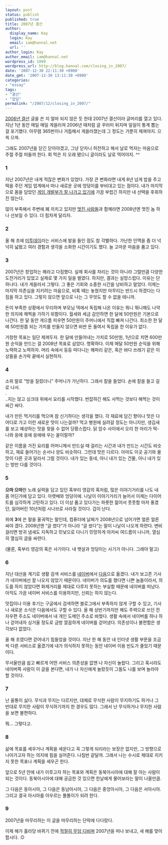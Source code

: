 ```yaml
---
layout: post
status: publish
published: true
title: 2007년 결산
author:
  display_name: Kay
  login: Kay
  email: iam@hannal.net
  url: ''
author_login: Kay
author_email: iam@hannal.net
wordpress_id: 1099
wordpress_url: http://blog.hannal.com/closing_in_2007/
date: '2007-12-30 22:11:30 +0900'
date_gmt: '2007-12-30 13:11:30 +0900'
categories:
- "essay"
tags:
- "결산"
- "잡담"
permalink: "/2007/12/closing_in_2007/"
---
```

<p><a href="http://blog.hannal.com/closing_in_2006/">2006년 결산</a> 글을 쓴 지 얼마 되지 않은 듯 한데 2007년 결산이라 글머리를 열고 있다. 지난 1년 동안 매일 매일 게을러져 2006년 때처럼 글 꾸러미 뒤지며 일일이 통계 뽑는 걸 포기했다. 아무렴 365번이나 거듭해서 게을러졌는데 그 정도는 가뿐히 제껴야지. 으쓱 으쓱.</p>
<p>그래도 2007년을 닫긴 닫아야겠고, 그냥 닫자니 허전하고 해서 날로 먹자는 마음으로 주절 주절 떠들까 한다. 회 먹은 지 오래 됐으니 글이라도 날로 먹어야지. ^^</p>
<h3>1</h3>
<p>지난 2007년은 내게 적잖은 변화가 있었다. 가장 큰 변화라면 내게 8년 넘게 밥을 주고 떡을 주던 게임 업계에서 떠나 새로운 곳에 엉덩이를 부비대고 있는 점이다. 내가 마지막으로 몸을 담았던 <a href="http://www.google.co.kr/search?complete=1&hl=ko&q=%EB%84%A5%EC%8A%A8+bf&btnG=Google+%EA%B2%80%EC%83%89&lr=">게임 개발부가 잘 나가고 있기에</a> 가끔 부럽긴 하지만 내 선택을 후회하진 않는다.</p>
<p>많이 부족해서 주변에 폐 끼치고 있지만 <a href="http://www.tnccompany.com/member.php">멋진 사람들</a>과 함께라면 2008년엔 멋진 놈 하나 선보일 수 있다. 더 힘차게 달리자.</p>
<h3>2</h3>
<p>올 해 초에 <a href="http://me2day.net">미투데이</a>라는 서비스에 발을 들인 점도 참 각별하다. 가난한 인맥을 좀 더 넉넉히 넓혔고 여러 경험과 생각을 소화한 시간이기도 했다. 늘 고마운 마음을 품고 있다.</p>
<h3>3</h3>
<p>2007년은 창업하는 해라고 다짐했다. 실제 회사를 차리는 것이 아니라 그럴만큼 다양한 도전거리가 있었고 실제로 몇 가지 일을 벌였다. 하지만, 결과는 실망스럽다. 이유는 단 하나다. 내가 게을러서 그렇다. 그 좋은 기회와 소중한 시간을 낭비하고 말았다. 이제는 마지막 자존심을 지키려는 마음으로, 비록 때는 놓쳤지만 마무리는 반드시 하겠다는 다짐을 하고 있다. 그렇지 않으면 앞으로 나는 그 무엇도 할 수 없을 테니까.</p>
<p>돈이 부족한 상황에서 무리하며 부모님 댁에서 독립해 나온 이유는 뭐니 뭐니해도 나약한 의지에 채찍을 가하기 위함이다. 월세와 세금 감안하면 한 달에 50만원은 기본으로 나간다. 한 달 동안 게으름 피우면 50만원이 주머니에서 직접 빠져 나간다. 최소한 한 달에 50만원쯤 되는 가치를 만들지 않으면 비싼 돈 들여서 독립을 한 이유가 없다.</p>
<p>거창한 목표는 일단 제껴두자. 한 달에 만들어내는 가치로 50만원, 1년으로 치면 600만원 순익을 만드는 걸 2008년 목표로 삼았다. 명확하다. 이제 매달 50만원 순익을 위해 노력하고 노력하자. 머리 속에서 둥둥 떠다니는 해파리 같은, 혹은 바다 쓰레기 같은 이상들을 손가락 끝에서 실현하자.</p>
<h3>4</h3>
<p>소위 말로 “방을 질렀더니” 주머니가 가난하다. 그래서 칼을 들었다. 손에 칼을 들고 길로 나서.<br />
.<br />
..지는 않고 싱크대 위에서 요리를 시작했다. 번잡하긴 해도 사먹는 것보다 해먹는 것이 싸긴 싸다.</p>
<p>내가 만든 먹거리를 먹으며 참 신기하다는 생각을 했다. 각 재료에 담긴 향이나 맛은 다 어디로 가고 이런 새로운 맛이 나는걸까? 먹고 병원에 실려갈 정도는 아니지만, 생김새를 보고 예상하는 맛을 찾을 수 없어 당황스럽다. 닭 암수 사이에서 오리 한 마리가 떡- 나와 응애 응애 응애애 우는 꼴이랄까?</p>
<p>같은 이름을 가진 요리를 어머니께서 만드실 때 걸리는 시간과 내가 만드는 시간도 비슷하고, 재료 들어가는 순서나 양도 비슷하다. 그런데 맛은 다르다. 아마도 이곳 공기와 물맛이 다른 곳과 달라서 그럴 것이다. 내가 있는 동네, 아니 내가 있는 건물, 아니 내가 있는 방만 다를 것이다.</p>
<h3>5</h3>
<p><strong>으마 으마</strong>한 노래 실력을 담고 있던 혹부리 영감의 혹처럼, 많은 이야기거리를 나도 내 몸 어딘가에 담고 있다. 아랫배와 엉덩이에. 나날이 이야기거리가 늘어서 이제는 다이어트를 심각하게 고민하고 있다. 더 이상 품고 있다가는 파릇한 젊어서 풋풋함 마저 풍겼던, 잃어버린 10년처럼 시나브로 사라질 것이다. 겁이 난다.</p>
<p>위에 <strong>3</strong>에 쓴 말을 울궈먹는 말인데, 컴퓨터에 날짜가 2008년으로 넘어가면 얼른 얼른 싸야 겠다. 2008년엔 “글 썼다”가 아니라 “글 쌌다”는 말이 나날이 나오게 하련다. 변비 걸리면 방귀 냄새도 지독하고 민낯으로 다니기 민망하게 아저씨 여드름이 나니까, 열심히 열심히 글을 싸련다.</p>
<p>(물론, 혹부리 영감의 혹은 사기이다. 내 뱃살과 엉덩이는 사기가 아니다. 그래야 말고)</p>
<h3>6</h3>
<p>지난 대선을 계기로 생활 검색 서비스를 <a href="http://www.naver.com">네이버</a>에서 <a href="http://www.daum.net">다음</a>으로 옮겼다. 내가 보고픈 기사가 네이버에선 잘 나오지 않았기 때문이다. 네이버가 의도를 했다면 나쁜 놈들이라서, 의도를 하지 않았다면 화제거리를 제대로 다루지 못하는 부실함 때문에 네이버를 떠났다. 아직도 가끔 네이버 서비스를 이용하지만, 신뢰는 하지 않는다.</p>
<p>맛집이나 이용 후기는 구글에서 검색하면 블로그에서 부족하지 않게 구할 수 있고, 기사나 새로운 소식은 다음에서도 구할 수 있다. 올 해 상반기까지만 해도 주력으로 쓰던 전자우편 주소도 네이버에서 내 개인 도메인 주소로 바꿨다. 생활 속에서 네이버를 하나 하나 걷어내자 싱거울 정도로 금방 깔끔하게 네이버를 걷어냈다. 의존성이나 불편함은 생각보다 없었다.</p>
<p>올 해 초였다면 걷어내기 힘들었을 것이다. 지난 한 해 동안 내 인터넷 생활 부문을 조금씩 다른 서비스로 옮겼기에 내가 의식하지 못하는 동안 네이버 이용 빈도가 줄었기 때문이다.</p>
<p>무서울만큼 쉽고 빠르게 어떤 서비스 의존성을 없앤 나 자신이 놀랍다. 그리고 혹시라도 네이버쪽 사람이 이 글을 본다면, 내가 나 자신에게 놀랐듯이 그들도 나를 보며 놀라야 할 것이다.</p>
<h3>7</h3>
<p>난 꼴통이 싫다. 무식과 무지는 다르지만, 대체로 무식한 사람이 무지하기도 하거나 그 반대로 무지한 사람이 무식하기까지 한 경우도 많다. 그래서 난 무식하거나 무지한 사람을 보면 불편하다.</p>
<p>뭐... 그렇다고.</p>
<h3>8</h3>
<p>삶에 목표를 세우거나 계획을 세운다고 꼭 그렇게 되리라는 보장은 없지만, 그 방향으로 나아가고자 하는 의지에 힘을 실어준다. 나침반 같달까. 그래서 나는 수시로 제대로 지키지 못한 목표나 계획을 세우곤 한다.</p>
<p>앞으로 5년 안에 내가 이루고자 하는 목표와 계획은 동북아시아에 대해 잘 아는 사람이 되는 것이다. 동북아시아에 대해 궁금한 것 있으면 한날에게 물어보라는 말이 나올만큼.</p>
<p>그 다음은 동아시아, 그 다음은 동남아시아, 그 다음은 중앙아시아, 그 다음은 서아시아. 그리고 결국 아시아를 아우르는 똘똘이가 되려 한다.</p>
<h3>9</h3>
<p>2007년을 마무리하는 이 글을 마무리하는 단락에 다다랐다.</p>
<p>이제 해가 홀라당 바뀌기 전에 <a href="http://engdic.daum.net/dicen/view_detail.do?q=post%20mortem&qalias=E888970">적절히 무덤 디비며</a> 2007년을 떠나 보내고, 새 해를 맞이 합시다. :D</p>
